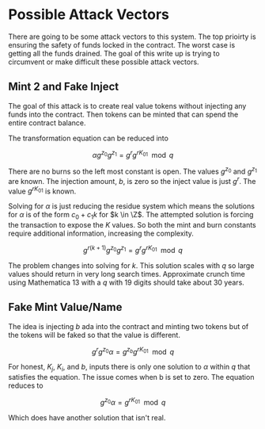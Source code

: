 # Possible Attack Vectors

There are going to be some attack vectors to this system. The top prioirty is ensuring the safety of funds locked in the contract. The worst case is getting all the funds drained. The goal of this write up is trying to circumvent or make difficult these possible attack vectors.

## Mint 2 and Fake Inject

The goal of this attack is to create real value tokens without injecting any funds into the contract. Then tokens can be minted that can spend the entire contract balance.

The transformation equation can be reduced into


$$ \alpha g^{z_{0}} g^{z_{1}} = g^{r} g^{rK_{01}} \mod q $$

There are no burns so the left most constant is open. The values $g^{z_{0}}$ and  $g^{z_{1}}$ are known. The injection amount, $b$, is zero so the inject value is just $g^r$. The value $g^{rK_{01}}$ is known.

Solving for $\alpha$ is just reducing the residue system which means the solutions for $\alpha$ is of the form $c_{0} + c_{1}k$ for $k \in \Z$. The attempted solution is forcing the transaction to expose the $K$ values. So both the mint and burn constants require additional information, increasing the complexity.

$$ g^{r (k + 1)} g^{z_{0}} g^{z_{1}} = g^{r} g^{rK_{01}} \mod q $$

The problem changes into solving for $k$. This solution scales with $q$ so large values should return in very long search times. Approximate crunch time using Mathematica 13 with a $q$ with 19 digits should take about 30 years.

## Fake Mint Value/Name

The idea is injecting $b$ ada into the contract and minting two tokens but of the tokens will be faked so that the value is different.

$$ g^{r} g^{z_{0}} \alpha = g^{z_{b}} g^{rK_{01}} \mod q $$

For honest, $K_{j}$, $K_{i}$, and $b$, inputs there is only one solution to $\alpha$ within $q$ that satisfies the equation. The issue comes when b is set to zero. The equation reduces to

$$g^{z_{0}} \alpha =  g^{rK_{01}} \mod q $$

Which does have another solution that isn't real.